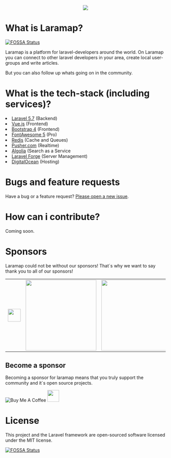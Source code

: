 <p align="center">
<img src="https://raw.githubusercontent.com/laramap/art/master/Laramap_Logo.png">
</p>

# What is Laramap?
[![FOSSA Status](https://app.fossa.io/api/projects/git%2Bgithub.com%2Flaramap%2Flaramap.com.svg?type=shield)](https://app.fossa.io/projects/git%2Bgithub.com%2Flaramap%2Flaramap.com?ref=badge_shield)

Laramap is a platform for laravel-developers around the world.
On Laramap you can connect to other laravel developers in your area, create local user-groups and write articles.

But you can also follow up whats going on in the community.

# What is the tech-stack (including services)?
<li><a href="https://laravel.com">Laravel 5.7</a> (Backend)</li>
<li><a href="https://vuejs.org">Vue.js</a> (Frontend)</li>
<li><a href="https://getbootstrap.com">Bootstrap 4</a> (Frontend)</li>
<li><a href="https://fontawesome.com">FontAwesome 5</a> (Pro)</li>
<li><a href="https://redis.io">Redis</a> (Cache and Queues)</li>
<li><a href="https://pusher.com">Pusher.com</a> (Realtime)</li>
<li><a href="https://algolia.com">Algolia</a> (Search as a Service</li>
<li><a href="https://forge.laravel.com">Laravel Forge</a> (Server Management)</li>
<li><a href="https://m.do.co/c/3dca62b8d69e">DigitalOcean</a> (Hosting)</li>

# Bugs and feature requests
Have a bug or a feature request? <a href="https://github.com/laramap/laramap.com/issues/new/choose">Please open a new issue</a>.

# How can i contribute?
Coming soon.

# Sponsors
Laramap could not be without our sponsors! That´s why we want to say thank you to all of our sponsors!

<table>
  <tbody>
    <tr>
      <td align="center" valign="middle">
        <a href="https://m.do.co/c/3dca62b8d69e" target="_blank">
          <img height="40px" src="https://raw.githubusercontent.com/laramap/laramap.com/master/public/static/DO_Logo_Horizontal_Blue.png">
        </a>
      </td>
      <td align="center" valign="middle">
        <a href="https://algolia.com" target="_blank">
          <img width="222px" src="https://raw.githubusercontent.com/laramap/laramap.com/master/public/static/logo-algolia-nebula-blue-whitespaces-1b393e11.png">
        </a>
      </td>
      <td align="center" valign="middle">
        <a href="https://pusher.com" target="_blank">
          <img width="222px" src="https://raw.githubusercontent.com/laramap/laramap.com/master/public/static/pusher.png">
        </a>
      </td>
      <td align="center" valign="middle">
        <a href="https://www.vultr.com/?ref=7514766" target="_blank">
          <img width="222px" src="https://www.vultr.com/media/logo_onwhite.svg">
        </a>
      </td>
    </tr>
    <tr>
  </tbody>
</table>

## Become a sponsor
Becoming a sponsor for laramap means that you truly support the community and it´s open source projects.

<img src="https://www.buymeacoffee.com/assets/img/custom_images/orange_img.png" alt="Buy Me A Coffee" style="height: auto !important;width: auto !important;" >
<a href="https://www.patreon.com/bePatron?u=3200756">
    <img height="37px;" src="https://raw.githubusercontent.com/laramap/laramap.com/master/public/static/become_a_patron_button3x.png">
</a>

# License
This project and the Laravel framework are open-sourced software licensed under the MIT license.

[![FOSSA Status](https://app.fossa.io/api/projects/git%2Bgithub.com%2Flaramap%2Flaramap.com.svg?type=large)](https://app.fossa.io/projects/git%2Bgithub.com%2Flaramap%2Flaramap.com?ref=badge_large)